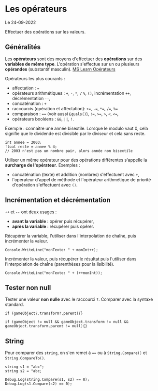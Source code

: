 # Les opérateurs

Le 24-09-2022

Effectuer des opérations sur les valeurs.

## Généralités

Les **opérateurs** sont des moyens d'effectuer des **opérations** sur des **variables de même type**. L'opération s'effectue sur un ou plusieurs **opérandes** (substantif masculin). [MS Learn Opérateurs](https://learn.microsoft.com/fr-fr/dotnet/csharp/language-reference/operators/ "MS Learn Opérateurs")

Opérateurs les plus courants :
- affectation : `=`
- opérateurs arithmétiques : `+`, `-`, `*`, `/` `%`, `()`, incrémentation `++`, décrémentation `--`,
- concaténation : `+`
- raccourcis (opération et affectation): `+=`, `-=`, `*=`, `/=`, `%=`
- comparaison : `==` (voir aussi `Equals()`), `!=`, `>=`, `>`, `<`, `<=`,
- opérateurs booléens : `&&`, `||`, `!`.

Exemple : connaître une année bisextile. Lorsque le modulo vaut 0, cela signifie que le dividende est divisible par le diviseur et cela sans reste.
```
int annee = 2003;
float reste = annee % 4;
// 2003 n'est pas un nombre pair, alors année non bisextile
```

Utiliser un même opérateur pour des opérations différentes s'appelle la **surcharge de l'opérateur**. Exemples : 
- concaténation (texte) et addition (nombres) s'effectuent avec `+`,
- l'opérateur d'appel de méthode et l'opérateur arithmétique de priorité d'opération s'effectuent avec `()`.

## Incrémentation et décrémentation

`++` et `--` ont deux usages :
- **avant la variable** : opérer puis récupérer,
- **après la variable** : récupérer puis opérer.

Récupérer la variable, l'utiliser dans l'interpolation de chaîne, puis incrémenter la valeur.
```
Console.WriteLine("monTexte: " + monInt++);
```

Incrémenter la valeur, puis récupérer le résultat puis l'utiliser dans l'interpolation de chaîne (parenthèses pour la lisibilité).
```
Console.WriteLine("monTexte: " + (++monInt)); 
```

## Tester non null

Tester une valeur **non nulle** avec le raccourci `?`. Comparer avec la syntaxe standard.
```
if (gameObject?.transform?.parent){}
```
```
if (gameObject != null && gameObject.transform != null && gameObject.transform.parent != null){}
```

## String

Pour comparer des `string`, on s'en remet à `==` ou à `String.Compare()` et `String.CompareTo()`.
```
string s1 = "abc";
string s2 = "abc;

Debug.Log(string.Compare(s1, s2) == 0);
Debug.Log(s1.Compare(s2) == 0);
```